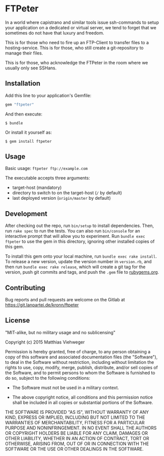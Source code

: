 # FTPeter

In a world where capistrano and similar tools issue ssh-commands to setup your
application on a dedicated or virtual server, we tend to forget that we
sometimes do not have that luxury and freedom.

This is for those who need to fire up an FTP-Client to transfer files to a
hosting-service. This is for those, who still create a git-repository to manage
their files.

This is for those, who acknowledge the FTPeter in the room where we usually only
see SSHans.

## Installation

Add this line to your application's Gemfile:

```ruby
gem "ftpeter"
```

And then execute:

    $ bundle

Or install it yourself as:

    $ gem install ftpeter

## Usage

Basic usage: `ftpeter ftp://example.com`

The executable accepts three arguments:

- target-host (mandatory)
- directory to switch to on the target-host (`/` by default)
- last deployed version (`origin/master` by default)

## Development

After checking out the repo, run `bin/setup` to install dependencies. Then, run
`rake spec` to run the tests. You can also run `bin/console` for an interactive
prompt that will allow you to experiment. Run `bundle exec ftpeter` to use the
gem in this directory, ignoring other installed copies of this gem.

To install this gem onto your local machine, run `bundle exec rake install`. To
release a new version, update the version number in `version.rb`, and then run
`bundle exec rake release`, which will create a git tag for the version, push
git commits and tags, and push the `.gem` file to
[rubygems.org](https://rubygems.org).

## Contributing

Bug reports and pull requests are welcome on the Gitlab at
https://git.lanpartei.de/kronn/ftpeter

## License

"MIT-alike, but no military usage and no sublicensing"


Copyright (c) 2015 Matthias Viehweger

Permission is hereby granted, free of charge, to any person obtaining a copy
of this software and associated documentation files (the "Software"), to deal
in the Software without restriction, including without limitation the rights
to use, copy, modify, merge, publish, distribute, and/or sell
copies of the Software, and to permit persons to whom the Software is
furnished to do so, subject to the following conditions:

- The Software must not be used in a military context.

- The above copyright notice, all conditions and this permission notice shall be
  included in all copies or substantial portions of the Software.

THE SOFTWARE IS PROVIDED "AS IS", WITHOUT WARRANTY OF ANY KIND, EXPRESS OR
IMPLIED, INCLUDING BUT NOT LIMITED TO THE WARRANTIES OF MERCHANTABILITY,
FITNESS FOR A PARTICULAR PURPOSE AND NONINFRINGEMENT. IN NO EVENT SHALL THE
AUTHORS OR COPYRIGHT HOLDERS BE LIABLE FOR ANY CLAIM, DAMAGES OR OTHER
LIABILITY, WHETHER IN AN ACTION OF CONTRACT, TORT OR OTHERWISE, ARISING FROM,
OUT OF OR IN CONNECTION WITH THE SOFTWARE OR THE USE OR OTHER DEALINGS IN
THE SOFTWARE.
